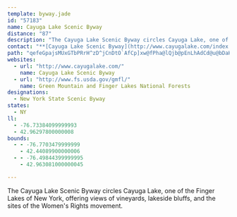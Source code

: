 ```yaml
---
template: byway.jade
id: "57183"
name: Cayuga Lake Scenic Byway
distance: "87"
description: "The Cayuga Lake Scenic Byway circles Cayuga Lake, one of the Finger Lakes of New York, offering views of vineyards, lakeside bluffs, and the sites of the Women's Rights movement."
contact: "**[Cayuga Lake Scenic Byway](http://www.cayugalake.com/index.php)**  \r\n [Send E-mail](mailto:info@cayugalake.com)\r\n\r\n**[Cayuga County Office of Tourism](http://www.tourcayuga.com/index.php)**  \r\n 315-255-1658   \r\n 800-499-9615   \r\n [Send E-mail](mailto:tourism2006@cayuganet.org)  \r\n\r\n**[Ithaca/Tompkins County Convention & Visitors Bureau](http://www.visitithaca.com/)**  \r\n607-272-1313\r\n1-800-28-ITHACA   \r\n [Send E-mail](mailto:info@visitithaca.com)  \r\n\r\n**[Seneca County Tourism](http://www.fingerlakescentral.com/)**  \r\n1-800-732-1848\t\r\n [Send E-mail](mailto:mkoch@co.seneca.ny.us)  "
path: "qefeGpajsMUxGTbPRrH^zD^jCnDtO`AfCp]xw@fPha@lQjb@pEnLhAdCd@u@bDaH|@{AlL}O~AcBrAaArCeAhCYrBDpF^lB@nBOfBe@fKgErB}A~SoJbBg@r`@eJhGuBvBeA|DmCzAqAzG{GbByAbCoAnAe@bDq@bDMxCRfe@`LxAZfGr@tO|@`o@jC`E?~CUvGmApDkA~e@_R|C_A~VkGhq@yT`HwAjIgArE?xBd@dCjAnGbEdAh@|DbAfMp@tGDlDZr@PnC~@fD~AxExDhElC|Ar@vDz@~DTrAErBSjE}@puBsf@hBYnDG`GZdL|AvE`@lNz@pRbBp}@pUxDjA|Ar@~B~A|BdC|Xf]bAx@lJ`FfB~AzApBfH|KxKlRdB`Bn@^`Bf@rG|@jOl@|QjBzRvDjHPnKj@lFd@hDr@zGrC|ErAna@fJrC?vZ_AlMq@`FB|FRdL~@|ITbNB~B^hEjArBNbA?~[gDpKeBnCApBDhANfYpErDRhB?vG_@r[sCzDy@`QuF|Dk@jIYbAM|Cs@nAk@hy@sh@fAg@dDkA|UqFpEcBrCmBxB_CnMiRxC_DbBqA~QuLhAo@hCeA~KqBnD{@|QyFhFmAdl@aIbE]bTo@fl@wA~B[fBe@lCsAxBcBrFuGbDuClCyA~OeGrCsBdAmA|AkCdAyCrL_c@x@gCzAuCrA_BrAgA~MsHh@i@f_@yYfw@on@za@cTvBwAhCyBjb@gb@`DmCrDgBlDs@nTqBrTyAz]aDfG]rAUr@W~CgBjKaJ`K_KjHgJxEiFvCsCbG}BfFcAzM_AjIQlGYfGgAzIcChQoGdEsB`JiF|CuBfBsAdCoC`IuLjJuOpHoKzKaOhAkBhGoLpCuGxByFlCgIxDgN|D_QpDuL~@eCn@gArBqC~@kAfBaBbHaFvUoK~BqAfTuNhS{L~D{CrFeFpDkExc@}r@|AyB`AgApC_CrToLlCeCpAoB`BcE|D}NxEm[dAeGxKal@~EwU`@aCTqCJaHUaWKoC]kEmAcKKgBC_DHqBh@gEpFeR|ByEtAmB|A_BpKoHbByAbBoBpAoBfA_C~EiNjCgFzO{X`L_UlBmCfUcYrHoKlAyB~A_EbAeEbCePTeCX_Id@iEr@gDbBsG`KoW`HqPhAkBrAgBlG_HrEgDbIgF`BwAzAaBvEaHlAsArAkArIcGrBkAvBy@zBg@fCWbf@}@nBMhBYfBm@bBw@rA_Av[_XlBkAzMwGbBo@~A[rFq@`Cs@nUiJfFkBfIaChRsGpLyC|TiLpO_H|Q{LjOmI`J{FdIyEvZeTfGwFpXcNdBmBfBeDx@cDjAsHl@kBbA_BnA{@tAYfBDdN`GxR`DbBMjAc@`EiEjAq@r@M`FWYmXq[r@cB]yAg@wByA}ImI_SuT_NaKcEuAcDYoRd@kC?uBYiE_BcCmCmBgCyBfAuElBqA^}Dp@aIfDgHtDwWfOuOhJcNxGaM|HoAp@yS`FsB\\iRrB{Gd@qHRyF@gJg@aFs@qOgEaAQ_G[me@kBys@s@mJ}AaBa@oBy@u@g@cAeAsAwBe@eAiJa]{@eCi@y@i@w@_BuAoBw@sBYsBHwGxAmc@bEeBXkCv@{Ar@kIrG{N`NgAr@{Br@aALeEADzF_@lEuM|s@u@|CaDvKwGbVk@xBs@jEWnEAlCBjCNlClFzj@NdDI~C_@vCs@jC_AdBkLtQiBhByA|@}@XsHxAaBx@_FzCsAj@}@RyRf@_BNy@TyAr@cCbCkOxXiJjXuDlO}U~hAwAfDcHtLsC`Dq^`[un@lg@u_@d[q[pX_n@h~@oEpFaYn[gZhXcF`Ey@d@w@ZsGrAseDlH}jAjBkdB~D}AZ~@|}@n@lr@BhGUdEy@zEcAzCiBjDiCrCuJtGaOlLyNzJsC`CyBrCsA|BuHtQaBzCmB`CyAxAmBvAoKvGyGdF{G~F_XxVeMdNyKdMiIlKeGnI{AjBwF~EgZtT_NhHqMhLeI~GoPtJyCxA}Cx@gXjD_Dr@aDlA_CpAqGzDcChBoBvB}AtBa_@fo@sDjFaCrCqHzIiGtGkEpDwMzJyCrAmCf@wBDeBMyBe@aJmE}@s@qE_Fk@g@cAe@uOmDuAEgAJspBzc@iBdAmA~Ae@z@}AxE_A`BmBbBcA^uUfEqHd@mH~AgDb@_CJyIE}H[wBJu@LeBr@iOhJyLvEkDZkHP_BEsd@cIaLqCcCy@gDqBuAsAm@o@{IyMkAmAsA_AeLgGsCmAaq@qVyA_AaIyHaBkAkBy@{Ba@yDA}IZ{M`B}MB_G_@}FmAqJkDcCgAuJ{FmCkAsCw@oCa@aDMkLLwKCwAAiBY{Am@oJsFcF_CsEyAeWaHaBQgWGcTyAeOx@qIxAmFpAiCbAqIlEsO~GyDpAuObDwCb@uQr@kJfAkEx@eFdBqEjByBnAaIfGqMxLsBlAgF`BoSlFgXdGcBj@yf@jWuL~EiBhAcB|A{HzIiA`BkKtSsIzSkBzCuB~ByAlA}DnByDv@y[`CeB^sNpEiWbHg]dGeGl@_EDsBSwY{FqDIuBPqCl@_EpAiBx@aJrF{CxAyh@tL_BLmDEoAMcLsBaBImBJeb@xKwTlFiD^qJX}C?qHkA"
websites: 
  - url: "http://www.cayugalake.com/"
    name: Cayuga Lake Scenic Byway
  - url: "http://www.fs.usda.gov/gmfl/"
    name: Green Mountain and Finger Lakes National Forests
designations: 
  - New York State Scenic Byway
states: 
  - NY
ll: 
  - -76.73384099999993
  - 42.96297800000008
bounds: 
  - - -76.7703479999999
    - 42.44089900000006
  - - -76.49844399999995
    - 42.963081000000045

---
```


The Cayuga Lake Scenic Byway circles Cayuga Lake, one of the Finger Lakes of New York, offering views of vineyards, lakeside bluffs, and the sites of the Women's Rights movement.